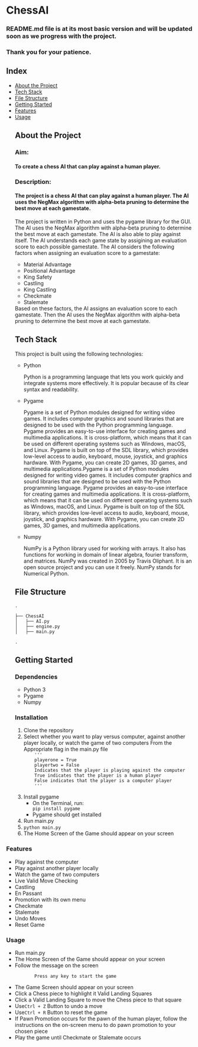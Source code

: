 # ChessAI


### README.md file is at its most basic version and will be updated soon as we progress with the project.
### Thank you for your patience.

## Index
<ul>
    <li><a href="#about-the-project">About the Project</a></li>
    <li><a href="#tech-stack">Tech Stack</a></li>
    <li><a href="#file-structure">File Structure</a></li>
    <li><a href="#getting-started">Getting Started</a></li>
    <li><a href="#features">Features</a></li>
    <li><a href="#usage">Usage</a></li>

## About the Project

### Aim: 
#### To create a chess AI that can play against a human player.

### Description:
#### The project is a chess AI that can play against a human player. The AI uses the NegMax algorithm with alpha-beta pruning to determine the best move at each gamestate.
<text>
    The project is written in Python and uses the pygame library for the GUI. The AI uses the NegMax algorithm with alpha-beta pruning to determine the best move at each gamestate. The AI is also able to play against itself.
    The AI understands each game state by assigining an evaluation score to each possible gamestate.
    The AI considers the following factors when assigning an evaluation score to a gamestate:
    <ul>
        <li>Material Advantage</li>
        <li>Positional Advantage</li>
        <li>King Safety</li>
        <li>Castling</li>
        <li>King Castling</li>
        <li>Checkmate</li>
        <li>Stalemate</li>
    </ul>
    Based on these factors, the AI assigns an evaluation score to each gamestate. 
    Then the AI uses the NegMax algorithm with alpha-beta pruning to determine the best move at each gamestate.
</text>

## Tech Stack
This project is built using the following technologies:
<ul>
    <li>Python
    <p>
    Python is a programming language that lets you work quickly and integrate systems more effectively.
    It is popular because of its clear syntax and readability.
    </p>
    </li>
    <li>Pygame
    <p>
    Pygame is a set of Python modules designed for writing video games. It includes computer graphics and sound libraries that are designed to be used with the Python programming language. Pygame provides an easy-to-use interface for creating games and multimedia applications. It is cross-platform, which means that it can be used on different operating systems such as Windows, macOS, and Linux. Pygame is built on top of the SDL library, which provides low-level access to audio, keyboard, mouse, joystick, and graphics hardware. With Pygame, you can create 2D games, 3D games, and multimedia applications.Pygame is a set of Python modules designed for writing video games. It includes computer graphics and sound libraries that are designed to be used with the Python programming language. Pygame provides an easy-to-use interface for creating games and multimedia applications. It is cross-platform, which means that it can be used on different operating systems such as Windows, macOS, and Linux. Pygame is built on top of the SDL library, which provides low-level access to audio, keyboard, mouse, joystick, and graphics hardware. With Pygame, you can create 2D games, 3D games, and multimedia applications.
    </p>
    </li>
    <li>Numpy
    <p>
    NumPy is a Python library used for working with arrays. It also has functions for working in domain of linear algebra, fourier transform, and matrices. NumPy was created in 2005 by Travis Oliphant. It is an open source project and you can use it freely. NumPy stands for Numerical Python.
    </p>
    </li>
</ul>

## File Structure
```
.

├── ChessAI
│   ├── AI.py
│   ├── engine.py
│   ├── main.py

.
``` 
## Getting Started
### Dependencies
<ul>
    <li>Python 3</li>
    <li>Pygame</li>
    <li>Numpy</li>
</ul>


### Installation
<ol>
    <li>Clone the repository
    </li>
    <li>
    Select whether you want to play versus computer, against another player locally, or watch the game of two computers
    From the Appropriate flag in the main.py file
    <code>
    '''
    playerone = True
    playertwo = False
    Indicates that the player is playing against the computer
    True indicates that the player is a human player
    False indicates that the player is a computer player
    '''
    </code>
    </li>
            <li>Install pygame
                    <ul>
                        <li>On the Terminal, run:</li>
                    <code>pip install pygame</code>
                    <li>Pygame should get installed</ul>
                <li>Run main.py</li>
                <li><code>python main.py</code>
                <li>The Home Screen of the Game should appear on your screen</li>
            </ol>
        </ul>
</ol>

### Features
<ul>
    <li>Play against the computer</li>
    <li>Play against another player locally</li>
    <li>Watch the game of two computers</li>
    <li>Live Valid Move Checking</li>
    <li>Castling</li>
    <li>En Passant</li>
    <li>Promotion with its own menu</li>
    <li>Checkmate</li>
    <li>Stalemate</li>
    <li>Undo Moves</li>
    <li>Reset Game</li>
</ul>

### Usage
<ul>
    <li>Run main.py</li>
    <li>The Home Screen of the Game should appear on your screen</li>
    <li>Follow the message on the screen
    <ul><code>
    Press any key to start the game
    </code>
    </ul></li>
    <li>The Game Screen should appear on your screen</li>
    <li>Click a Chess piece to highlight it Valid Landing Squares</li>
    <li>Click a Valid Landing Square to move the Chess piece to that square</li>
    <li>Use<code>Ctrl + Z</code> Button to undo a move</li>
    <li>Use<code>Ctrl + R</code> Button to reset the game</li>
    <li>If Pawn Promotion occurs for the pawn of the human player, follow the instructions on the on-screen menu to do pawn promotion to your chosen piece</li>
    <li>Play the game until Checkmate or Stalemate occurs</li>

</ul>











